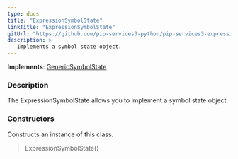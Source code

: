 ```yaml
---
type: docs
title: "ExpressionSymbolState"
linkTitle: "ExpressionSymbolState"
gitUrl: "https://github.com/pip-services3-python/pip-services3-expressions-python"
description: > 
   Implements a symbol state object.
---
```


**Implements**: [GenericSymbolState](../../../tokenizers/generic/generic_symbol_state)

### Description

The ExpressionSymbolState allows you to implement a symbol state object.


### Constructors
Constructs an instance of this class.

> ExpressionSymbolState()
